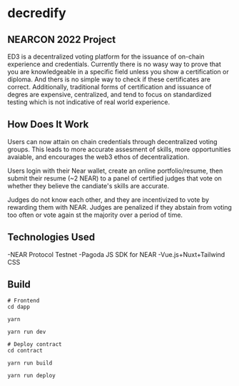 # decredify

## NEARCON 2022 Project

ED3 is a decentralized voting platform for the issuance of on-chain experience and credentials. Currently there is no wasy way to prove that you are knowledgeable in a specific field unless you show a certification or diploma. And thers is no simple way to check if these certificates are correct. Additionally, traditional forms of certification and issuance of degres are expensive, centralized, and tend to focus on standardized testing which is not indicative of real world experience.

## How Does It Work

Users can now attain on chain credentials through decentralized voting groups. This leads to more accurate assesment of skills, more opportunities avaiable, and encourages the web3 ethos of decentralization.

Users login with their Near wallet, create an online portfolio/resume, then submit their resume (~2 NEAR) to a panel of certified judges that vote on whether they believe the candiate's skills are accurate.

Judges do not know each other, and they are incentivized to vote by rewarding them with NEAR. Judges are penalized if they abstain from voting too often or vote again st the majority over a period of time.

## Technologies Used

-NEAR Protocol Testnet
-Pagoda JS SDK for NEAR
-Vue.js+Nuxt+Tailwind CSS

## Build
```
# Frontend
cd dapp

yarn

yarn run dev

# Deploy contract
cd contract

yarn run build

yarn run deploy
```
